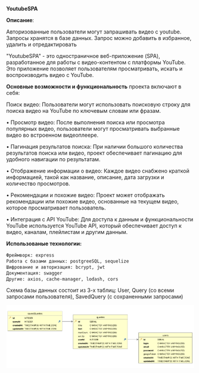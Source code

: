 **YoutubeSPA**

**Описание**: 

Авторизованные пользователи могут запрашивать видео с youtube. Запросы хранятся в базе данных. Запрос можно добавить в избранное, удалить и отредактировать


"YoutubeSPA" - это одностраничное веб-приложение (SPA), разработанное для работы с видео-контентом с платформы YouTube. Это приложение позволяет пользователям просматривать, искать и воспроизводить видео с YouTube.


**Основные возможности и функциональность** проекта включают в себя:

Поиск видео: Пользователи могут использовать поисковую строку  для поиска видео на YouTube по ключевым словам или фразам. 

&bull; Просмотр видео: После выполнения поиска или просмотра популярных видео, пользователи могут просматривать выбранные видео во встроенном видеоплеере.

&bull; Пагинация результатов поиска: При наличии большого количества результатов поиска или видео, проект обеспечивает пагинацию для удобного навигации по результатам.

&bull; Отображение информации о видео: Каждое видео снабжено краткой информацией, такой как название, описание, дата загрузки и количество просмотров.

&bull; Рекомендации и похожие видео: Проект может отображать рекомендации или похожие видео, основанные на текущем видео, которое просматривает пользователь.

&bull; Интеграция с API YouTube: Для доступа к данным и функциональности YouTube используется YouTube API, который обеспечивает доступ к видео, каналам, плейлистам и другим данным.


**Использованые технологии:** 

    Фреймворк: express
    Работа с базами данных: postgreeSQL, sequelize
    Шифрование и авторизация: bcrypt, jwt
    Документация: swagger 
    Другие: axios, cache-manager, lodash, cors

Схема базы данных состоит из 3-х таблиц: User, Query (со всеми запросами пользователя), SavedQuery (с сохраненными запросами)


![alt text](README.image/DBSchema.jpg)
